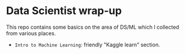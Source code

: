 # Data Scientist wrap-up

This repo contains some basics on the area of DS/ML which I collected from various places.

  - `Intro to Machine Learning`: friendly "Kaggle learn" section.
